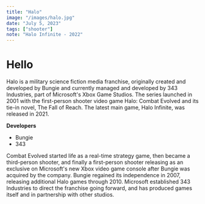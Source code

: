 ```yaml
---
title: "Halo"
image: "/images/halo.jpg"
date: "July 5, 2023"
tags: ["shooter"]
note: "Halo Infinite - 2022"
---
```


# Hello

Halo is a military science fiction media franchise, originally created and developed by Bungie and currently managed and developed by 343 Industries, part of Microsoft's Xbox Game Studios. The series launched in 2001 with the first-person shooter video game Halo: Combat Evolved and its tie-in novel, The Fall of Reach. The latest main game, Halo Infinite, was released in 2021.

**Developers**

-   Bungie
-   343

Combat Evolved started life as a real-time strategy game, then became a third-person shooter, and finally a first-person shooter releasing as an exclusive on Microsoft's new Xbox video game console after Bungie was acquired by the company. Bungie regained its independence in 2007, releasing additional Halo games through 2010. Microsoft established 343 Industries to direct the franchise going forward, and has produced games itself and in partnership with other studios.

